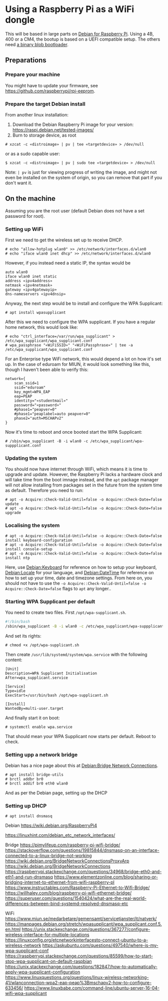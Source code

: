 # Using a Raspberry Pi as a WiFi dongle
This will be based in large parts on [Debian for Raspberry Pi](https://wiki.debian.org/RaspberryPi).
Using a 4B, 400 or a CM4, the bootup is based on a UEFI compatible setup. The others need [a binary blob bootloader](https://packages.debian.org/search?keywords=raspi-firmware). 
## Preparations
### Prepare your machine
You might have to update your firmware, see https://github.com/raspberrypi/rpi-eeprom.
### Prepare the target Debian install
From another linux installation:
1. Download the Debian Raspberry Pi image for your version: https://raspi.debian.net/tested-images/
2. Burn to storage device, as root
```
# xzcat -c «distroimage» | pv | tee «targetdevice» > /dev/null
```
or as a sudo capable user:
```
$ xzcat -c «distroimage» | pv | sudo tee «targetdevice» > /dev/null
```
Note: `| pv` is just for viewing progress of writing the image, and might not even be installed on the system of origin, so you can remove that part if you don't want it.
## On the machine
Assuming you are the root user (default Debian does not have a set password for root).
### Setting up WiFi
First we need to get the wireless set up to receive DHCP.
```
# echo "allow-hotplug wlan0" >> /etc/network/interfaces.d/wlan0
# echo "iface wlan0 inet dhcp" >> /etc/network/interfaces.d/wlan0
```
However, if you instead need a static IP, the syntax would be 
```
auto wlan0
iface wlan0 inet static
address «ipv4address»
netmask «ipv4netmask»
gateway «ipv4gatewayip»
dns-nameservers «ipv4dnsip»
```
Anyway, the next step would be to install and configure the WPA Supplicant:
```
# apt install wpasupplicant
```
After this we need to configure the WPA supplicant. If you have a regular home network, this would look like:
```
# echo "ctrl_interface=/var/run/wpa_supplicant" > /etc/wpa_supplicant/wpa_supplicant.conf
# wpa_passphrase "«WiFiSSID»" "«WiFiPassphrase»" | tee -a /etc/wpa_supplicant/wpa_supplicant.conf
```
For an Enterprise type WiFi network, this would depend a lot on how it's set up. In the case of eduroam for MIUN, it would look something like this, though I haven't been able to verify this:
```
network={
	scan_ssid=1
	ssid="eduroam"
	key_mgmt=WPA_EAP
	eap=PEAP
	identity="«studentmail»"
	password="«password»"
	#phase1="peapver=0"
	#phase1="peaplabel=auto peapver=0"
	phase2="auth=MSCHAPv2"
}
```
Now it's time to reboot and once booted start the WPA Supplicant:
```
# /sbin/wpa_supplicant -B -i wlan0 -c /etc/wpa_supplicant/wpa-suppplicant.conf
```
### Updating the system
You should now have internet through WiFi, which means it is time to upgrade and update. However, the Raspberry Pi lacks a hardware clock and will take time from the boot imnage instead, and the `apt` package manager will not allow installing from packages set in the future from the system time as default. Therefore you need to run:
```
# apt -o Acquire::Check-Valid-Until=false -o Acquire::Check-Date=false update
# apt -o Acquire::Check-Valid-Until=false -o Acquire::Check-Date=false upgrade
```
### Localising the system
```
# apt -o Acquire::Check-Valid-Until=false -o Acquire::Check-Date=false install keyboard-configuration
# apt -o Acquire::Check-Valid-Until=false -o Acquire::Check-Date=false install console-setup
# apt -o Acquire::Check-Valid-Until=false -o Acquire::Check-Date=false install ntp
```
Here, use [Debian:Keyboard](https://wiki.debian.org/Keyboard) for reference on how to setup your keyboard, [Debian:Locale](https://wiki.debian.org/Locale) for your language, and [Debian:DateTime](https://wiki.debian.org/DateTime) for reference on how to set up your time, date and timezone settings.
From here on, you should not have to use the `-o Acquire::Check-Valid-Until=false -o Acquire::Check-Date=false` flags to `apt` any longer..
### Starting WPA Supplicant per default
You need to create two files. First `/opt/wpa-supplicant.sh`.
```bash
#!/bin/bash
/sbin/wpa_supplicant -B -i wlan0 -c /etc/wpa_supplicant/wpa-suppplicant.conf
```
And set its rights:
```
# chmod +x /opt/wpa-supplicant.sh
```
Then create `/usr/lib/systemd/system/wpa.service` with the following content:
```
[Unit]
Description=WPA Supplicant Initialisation
After=wpa_supplicant.service

[Service]
Type=idle
ExecStart=/usr/bin/bash /opt/wpa-supplicant.sh

[Install]
WantedBy=multi-user.target
```
And finally start it on boot:
```
# systemctl enable wpa.service
```
That should mean your WPA Supplicant now starts per default. Reboot to check.
### Setting upp a network bridge
Debian has a nice page about this at [Debian:Bridge Network Connections](https://wiki.debian.org/BridgeNetworkConnections). 
```
# apt install bridge-utils
# brctl addbr br0
# brctl addif br0 eth0 wlan0
```
And as per the Debian page, setting up the DHCP




### Setting up DHCP
```
# apt install dnsmasq
```





Debian
https://wiki.debian.org/RaspberryPi4



https://linuxhint.com/debian_etc_network_interfaces/

Bridge
https://pimylifeup.com/raspberry-pi-wifi-bridge/
https://stackoverflow.com/questions/19815844/dnsmasq-on-an-interface-connected-to-a-linux-bridge-not-working
https://wiki.debian.org/BridgeNetworkConnectionsProxyArp
https://wiki.debian.org/BridgeNetworkConnections
https://raspberrypi.stackexchange.com/questions/34968/bridge-eth0-and-eth1-and-run-dnsmasq
https://www.elementzonline.com/blog/sharing-or-bridging-internet-to-ethernet-from-wifi-raspberry-pI
https://www.instructables.com/Raspberry-Pi-Ethernet-to-Wifi-Bridge/
https://willhaley.com/blog/raspberry-pi-wifi-ethernet-bridge/
https://superuser.com/questions/1540424/what-are-the-real-world-differences-between-bind-systemd-resolved-dnsmasq-etc

WiFi
https://www.miun.se/medarbetare/gemensamt/servicetjanster/it/natverk/
https://manpages.debian.org/stretch/wpasupplicant/wpa_supplicant.conf.5.en.html
https://unix.stackexchange.com/questions/367277/configure-wireless-interface-for-multiple-locations
https://linuxconfig.org/etcnetworkinterfacesto-connect-ubuntu-to-a-wireless-network
https://askubuntu.com/questions/497540/where-is-my-wpa-supplicant-conf
https://raspberrypi.stackexchange.com/questions/85599/how-to-start-stop-wpa-supplicant-on-default-raspbian
https://unix.stackexchange.com/questions/182847/how-to-automatically-apply-wpa-supplicant-configuration
https://www.linuxquestions.org/questions/linux-wireless-networking-41/wlanconnection-wpa2-eap-peap%3Bmschapv2-how-to-configure-633456/
https://www.linuxbabe.com/command-line/ubuntu-server-16-04-wifi-wpa-supplicant
